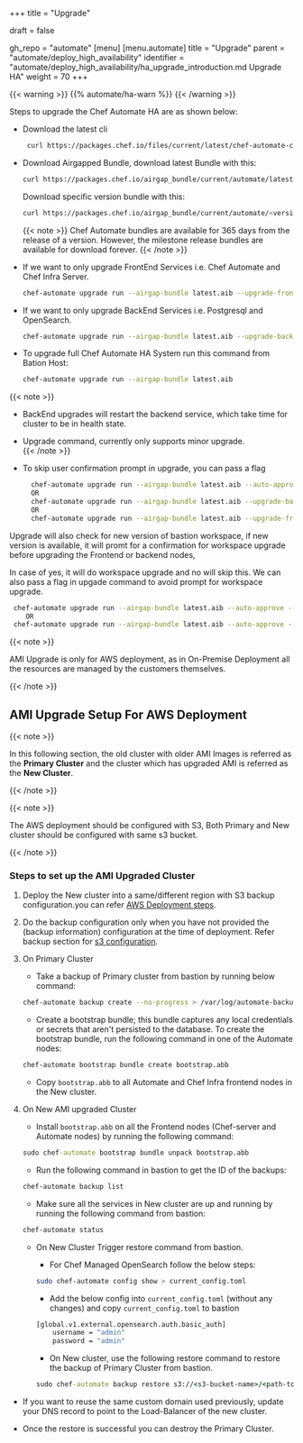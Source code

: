 +++
title = "Upgrade"

draft = false

gh_repo = "automate"
[menu]
  [menu.automate]
    title = "Upgrade"
    parent = "automate/deploy_high_availability"
    identifier = "automate/deploy_high_availability/ha_upgrade_introduction.md Upgrade HA"
    weight = 70
+++

{{< warning >}}
{{% automate/ha-warn %}}
{{< /warning >}}

Steps to upgrade the Chef Automate HA are as shown below:

- Download the latest cli 
  ```bash
   curl https://packages.chef.io/files/current/latest/chef-automate-cli/chef-automate_linux_amd64.zip | gunzip - > chef-automate && chmod +x chef-automate | cp -f chef-automate /usr/bin/chef-automate
   ```

- Download Airgapped Bundle, download latest Bundle with this:

  ```bash
  curl https://packages.chef.io/airgap_bundle/current/automate/latest.aib -o latest.aib
  ```
  Download specific version bundle with this:
  ```bash
  curl https://packages.chef.io/airgap_bundle/current/automate/<version>.aib -o automate-<version>.aib
  ```

  {{< note >}} 
  Chef Automate bundles are available for 365 days from the release of a version. However, the milestone release bundles are available for download forever.
  {{< /note >}}

- If we want to only upgrade FrontEnd Services i.e. Chef Automate and Chef Infra Server.
  ```bash
  chef-automate upgrade run --airgap-bundle latest.aib --upgrade-frontends
  ```

- If we want to only upgrade BackEnd Services i.e. Postgresql and OpenSearch.
  ```bash
  chef-automate upgrade run --airgap-bundle latest.aib --upgrade-backends
  ```

- To upgrade full Chef Automate HA System run this command from Bation Host: 
  ```bash
  chef-automate upgrade run --airgap-bundle latest.aib
  ```


{{< note >}}

  - BackEnd upgrades will restart the backend service, which take time for cluster to be in health state.
  - Upgrade command, currently only supports minor upgrade.  
{{< /note >}}

- To skip user confirmation prompt in upgrade, you can pass a flag
  ```bash 
    chef-automate upgrade run --airgap-bundle latest.aib --auto-approve
    OR 
    chef-automate upgrade run --airgap-bundle latest.aib --upgrade-backends --auto-approve
    OR
    chef-automate upgrade run --airgap-bundle latest.aib --upgrade-frontends --auto-approve
  ```

Upgrade will also check for new version of bastion workspace, if new version is available, it will promt for a confirmation for workspace upgrade before upgrading the Frontend or backend nodes, 

In case of yes, it will do workspace upgrade and no will skip this.
We can also pass a flag in upgade command to avoid prompt for workspace upgrade. 

  ```bash
   chef-automate upgrade run --airgap-bundle latest.aib --auto-approve --workspace-upgrade yes
      OR  
   chef-automate upgrade run --airgap-bundle latest.aib --auto-approve --workspace-upgrade no
  ```

{{< note >}}

  AMI Upgrade is only for AWS deployment, as in On-Premise Deployment all the resources are managed by the customers themselves.  

{{< /note >}}

## AMI Upgrade Setup For AWS Deployment

{{< note >}}

  In this following section, the old cluster with older AMI Images is referred as the **Primary Cluster** and the cluster which has upgraded AMI is referred as the **New Cluster**.

{{< /note >}}

{{< note >}}

  The AWS deployment should be configured with S3, Both Primary and New cluster should be configured with same s3 bucket.
  
{{< /note >}}

### Steps to set up the AMI Upgraded Cluster

1. Deploy the New cluster into a same/different region with S3 backup configuration.you can refer [AWS Deployment steps](/automate/ha_aws_deploy_steps/#deployment).

2. Do the backup configuration only when you have not provided the (backup information) configuration at the time of deployment. Refer backup section for [s3 configuration](/automate/ha_backup_restore_aws_s3/#configuration-in-provision-host).

3. On Primary Cluster

    - Take a backup of Primary cluster from bastion by running below command:

    ```sh
    chef-automate backup create --no-progress > /var/log/automate-backups.log
    ```

    - Create a bootstrap bundle; this bundle captures any local credentials or secrets that aren't persisted to the database. To create the bootstrap bundle, run the following command in one of the Automate nodes:

    ```sh
    chef-automate bootstrap bundle create bootstrap.abb
    ```

    - Copy `bootstrap.abb` to all Automate and Chef Infra frontend nodes in the New cluster.


4. On New AMI upgraded Cluster

    - Install `bootstrap.abb` on all the Frontend nodes (Chef-server and Automate nodes) by running the following command:

    ```cmd
    sudo chef-automate bootstrap bundle unpack bootstrap.abb
    ```

    - Run the following command in bastion to get the ID of the backups:

    ```sh
    chef-automate backup list
    ```

    - Make sure all the services in New cluster are up and running by running the following command from bastion:

    ```sh
    chef-automate status
    ```

    - On New Cluster Trigger restore command from bastion. 

        - For Chef Managed OpenSearch follow the below steps:

        ```bash
        sudo chef-automate config show > current_config.toml
        ```

        - Add the below config into `current_config.toml` (without any changes) and copy `current_config.toml` to bastion

        ```bash
        [global.v1.external.opensearch.auth.basic_auth]
            username = "admin"
            password = "admin"
        ```

        - On New cluster, use the following restore command to restore the backup of Primary Cluster from bastion.

        ```cmd
        sudo chef-automate backup restore s3://<s3-bucket-name>/<path-to-backup>/<backup-id>/ --patch-config /path/to/current_config.toml --airgap-bundle /path/to/airgap-bundle --skip-preflight --s3-access-key "Access_Key"  --s3-secret-key "Secret_Key"

        ```

- If you want to reuse the same custom domain used previously, update your DNS record to point to the Load-Balancer of the new cluster.

- Once the restore is successful you can destroy the Primary Cluster.
